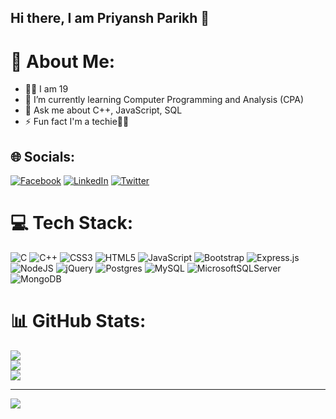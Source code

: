 ## Hi there, I am Priyansh Parikh :wave:


# 💫 About Me:
- 👨‍🦱 I am 19<br>
- 🌱 I’m currently learning Computer Programming and Analysis (CPA)<br>
- 💬 Ask me about C++, JavaScript, SQL<br>
- ⚡ Fun fact I'm a techie👨‍💻


## 🌐 Socials:
[![Facebook](https://img.shields.io/badge/Facebook-%231877F2.svg?logo=Facebook&logoColor=white)](https://www.facebook.com/priyansh.parikh.50) [![LinkedIn](https://img.shields.io/badge/LinkedIn-%230077B5.svg?logo=linkedin&logoColor=white)](https://www.linkedin.com/in/priyansh-parikh-8053b923a/) [![Twitter](https://img.shields.io/badge/Twitter-%231DA1F2.svg?logo=Twitter&logoColor=white)](https://twitter.com/Priyansh0927) 

# 💻 Tech Stack:
![C](https://img.shields.io/badge/c-%2300599C.svg?style=for-the-badge&logo=c&logoColor=white) ![C++](https://img.shields.io/badge/c++-%2300599C.svg?style=for-the-badge&logo=c%2B%2B&logoColor=white) ![CSS3](https://img.shields.io/badge/css3-%231572B6.svg?style=for-the-badge&logo=css3&logoColor=white) ![HTML5](https://img.shields.io/badge/html5-%23E34F26.svg?style=for-the-badge&logo=html5&logoColor=white) ![JavaScript](https://img.shields.io/badge/javascript-%23323330.svg?style=for-the-badge&logo=javascript&logoColor=%23F7DF1E) ![Bootstrap](https://img.shields.io/badge/bootstrap-%23563D7C.svg?style=for-the-badge&logo=bootstrap&logoColor=white) ![Express.js](https://img.shields.io/badge/express.js-%23404d59.svg?style=for-the-badge&logo=express&logoColor=%2361DAFB) ![NodeJS](https://img.shields.io/badge/node.js-6DA55F?style=for-the-badge&logo=node.js&logoColor=white) ![jQuery](https://img.shields.io/badge/jquery-%230769AD.svg?style=for-the-badge&logo=jquery&logoColor=white) ![Postgres](https://img.shields.io/badge/postgres-%23316192.svg?style=for-the-badge&logo=postgresql&logoColor=white) ![MySQL](https://img.shields.io/badge/mysql-%2300f.svg?style=for-the-badge&logo=mysql&logoColor=white) ![MicrosoftSQLServer](https://img.shields.io/badge/Microsoft%20SQL%20Sever-CC2927?style=for-the-badge&logo=microsoft%20sql%20server&logoColor=white) ![MongoDB](https://img.shields.io/badge/MongoDB-%234ea94b.svg?style=for-the-badge&logo=mongodb&logoColor=white)
# 📊 GitHub Stats:
![](https://github-readme-stats.vercel.app/api?username=PriyanshParikh27&theme=dark&hide_border=false&include_all_commits=false&count_private=false)<br/>
![](https://github-readme-streak-stats.herokuapp.com/?user=PriyanshParikh27&theme=dark&hide_border=false)<br/>
![](https://github-readme-stats.vercel.app/api/top-langs/?username=PriyanshParikh27&theme=dark&hide_border=false&include_all_commits=false&count_private=false&layout=compact)

---
[![](https://visitcount.itsvg.in/api?id=PriyanshParikh27&icon=0&color=0)](https://visitcount.itsvg.in)


